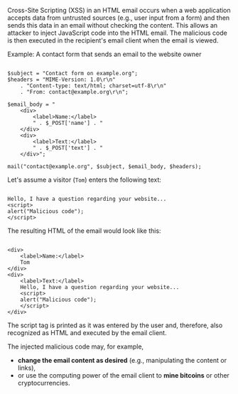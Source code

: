 Cross-Site Scripting (XSS) in an HTML email occurs when a web application accepts data from untrusted sources (e.g., user input from a form) and then sends this data in an email without checking the content.
This allows an attacker to inject JavaScript code into the HTML email. The malicious code is then executed in the recipient's email client when the email is viewed.

Example: A contact form that sends an email to the website owner

<pre class="language-php line-numbers" data-line="9,13"><code>
$subject = "Contact form on example.org";
$headers = "MIME-Version: 1.0\r\n"
    . "Content-type: text/html; charset=utf-8\r\n"
    . "From: contact@example.org\r\n";

$email_body = "
    &lt;div>
        &lt;label>Name:&lt;/label>
        " . $_POST['name'] . "
    &lt;/div>
    &lt;div>
        &lt;label>Text:&lt;/label>
        " . $_POST['text'] . "
    &lt;/div>";

mail("contact@example.org", $subject, $email_body, $headers);
</code></pre>

Let's assume a visitor (`Tom`) enters the following text:

<pre class="language-html line-numbers"><code>
Hello, I have a question regarding your website...
&lt;script>
alert("Malicious code");
&lt;/script>
</code></pre>

The resulting HTML of the email would look like this:

<pre class="language-html line-numbers"><code>
&lt;div>
    &lt;label>Name:&lt;/label>
    Tom
&lt;/div>
&lt;div>
    &lt;label>Text:&lt;/label>
    Hello, I have a question regarding your website...
    &lt;script>
    alert("Malicious code");
    &lt;/script>
&lt;/div>
</code></pre>

The script tag is printed as it was entered by the user and, therefore, also recognized as HTML and executed by the email client.

The injected malicious code may, for example,

- **change the email content as desired** (e.g., manipulating the content or links),
- or use the computing power of the email client to **mine bitcoins** or other cryptocurrencies.
